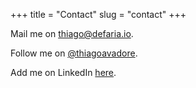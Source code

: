 +++
title = "Contact"
slug = "contact"
+++

Mail me on [thiago@defaria.io](mailto:thiago@defaria.io).

Follow me on [@thiagoavadore](https://www.twitter.com/thiagoavadore).

Add me on LinkedIn [here](https://www.linkedin.com/in/thiagoavadore).